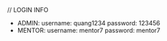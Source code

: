 // LOGIN INFO

- ADMIN:
  username: quang1234
  password: 123456
- MENTOR:
  username: mentor7
  password: mentor7
